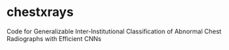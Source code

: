# chestxrays
Code for Generalizable Inter-Institutional Classification of Abnormal Chest Radiographs with Efficient CNNs

